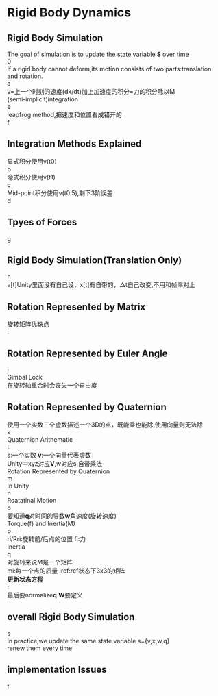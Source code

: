 # Rigid Body Dynamics
## Rigid Body Simulation
The goal of simulation is to update the state variable **S** over time<br>
0<br>
If a rigid body cannot deform,its motion consists of two parts:translation and rotation.<br>
a<br>
v=上一个时刻的速度(dx/dt)加上加速度的积分=力的积分除以M<br>
(semi-implicit)integration<br>
e<br>
leapfrog method,把速度和位置看成错开的<br>
f<br>
## Integration Methods Explained
显式积分使用v(t0)<br>
b<br>
隐式积分使用v(t1)<br>
c<br>
Mid-point积分使用v(t0.5),剩下3阶误差<br>
d<br>
## Tpyes of Forces
g<br>
## Rigid Body Simulation(Translation Only)
h<br>
v[t]Unity里面没有自己设，x[t]有自带的，△t自己改变,不用和帧率对上<br>
## Rotation Represented by Matrix
旋转矩阵优缺点<br>
i<br>
## Rotation Represented by Euler Angle
j<br>
Gimbal Lock<br>
在旋转轴重合时会丧失一个自由度<br>
## Rotation Represented by Quaternion
使用一个实数三个虚数描述一个3D的点，既能乘也能除,使用向量则无法除<br>
k<br>
Quaternion Arithematic<br>
L<br>
s:一个实数 **v**:一个向量代表虚数<br>
Unity中xyz对应**V**,w对应s,自带乘法<br>
Rotation Represented by Quaternion<br>
m<br>
In Unity<br>
n<br>
Roatatinal Motion<br>
o<br>
要知道**q**对时间的导数**w**角速度(旋转速度)<br>
Torque(f) and Inertia(M)<br>
p<br>
ri/Rri:旋转前/后点的位置 fi:力<br>
Inertia<br>
q<br>
对旋转来说M是一个矩阵<br>
mi:每一个点的质量 Iref:ref状态下3x3的矩阵<br>
**更新状态方程**<br>
r<br>
最后要normalize**q**.**W**要定义<br>
## overall Rigid Body Simulation
s<br>
In practice,we update the same state variable s={v,x,w,q}<br>
renew them every time<br>
## implementation Issues
t<br>




